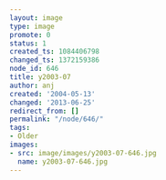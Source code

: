 ```yaml
---
layout: image
type: image
promote: 0
status: 1
created_ts: 1084406798
changed_ts: 1372159386
node_id: 646
title: y2003-07
author: anj
created: '2004-05-13'
changed: '2013-06-25'
redirect_from: []
permalink: "/node/646/"
tags:
- Older
images:
- src: image/images/y2003-07-646.jpg
  name: y2003-07-646.jpg
---
```


